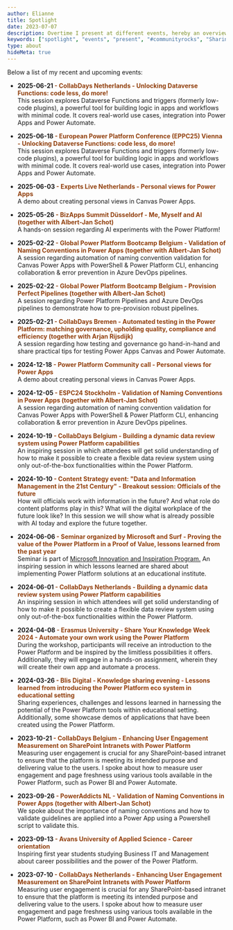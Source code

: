 ```yaml
---
author: Elianne
title: Spotlight
date: 2023-07-07
description: Overtime I present at different events, hereby an overview of my past and future agenda
keywords: ["spotlight", "events", "present", "#communityrocks", "Sharing knowledge"]
type: about
hideMeta: true
---
```



Below a list of my recent and upcoming events:
* **2025-06-21  <span style="color: #92400e;">- CollabDays Netherlands - Unlocking Dataverse Functions: code less, do more!**</span></br>
This session explores Dataverse Functions and triggers (formerly low-code plugins), a powerful tool for building logic in apps and workflows with minimal code. It covers real-world use cases, integration into Power Apps and Power Automate. 

* **2025-06-18  <span style="color: #92400e;">- European Power Platform Conference (EPPC25) Vienna - Unlocking Dataverse Functions: code less, do more!**</span></br>
This session explores Dataverse Functions and triggers (formerly low-code plugins), a powerful tool for building logic in apps and workflows with minimal code. It covers real-world use cases, integration into Power Apps and Power Automate. 

* **2025-06-03  <span style="color: #92400e;">- Experts Live Netherlands - Personal views for Power Apps**</span></br>
A demo about creating personal views in Canvas Power Apps. 

* **2025-05-26  <span style="color: #92400e;">- BizApps Summit Düsseldorf - Me, Myself and AI (together with Albert-Jan Schot)**</span></br>
A hands-on session regarding AI experiments with the Power Platform! 

* **2025-02-22  <span style="color: #92400e;">- Global Power Platform Bootcamp Belgium -  Validation of Naming Conventions in Power Apps (together with Albert-Jan Schot)**</span></br>
A session regarding automation of naming convention validation for Canvas Power Apps with PowerShell & Power Platform CLI, enhancing collaboration & error prevention in Azure DevOps pipelines.

* **2025-02-22  <span style="color: #92400e;">- Global Power Platform Bootcamp Belgium -  Provision Perfect Pipelines (together with Albert-Jan Schot)**</span></br>
A session regarding Power Platform Pipelines and Azure DevOps pipelines to demonstrate how to pre-provision robust pipelines.

* **2025-02-21  <span style="color: #92400e;">- CollabDays Bremen -  Automated testing in the Power Platform: matching governance, upholding quality, compliance and efficiency (together with Arjan Rijsdijk)**</span></br>
A session regarding how testing and governance go hand-in-hand and share practical tips for testing Power Apps Canvas and Power Automate.

* **2024-12-18  <span style="color: #92400e;">- Power Platform Community call - Personal views for Power Apps**</span></br>
A demo about creating personal views in Canvas Power Apps. 

* **2024-12-05  <span style="color: #92400e;">- ESPC24 Stockholm - Validation of Naming Conventions in Power Apps (together with Albert-Jan Schot)**</span></br>
A session regarding automation of naming convention validation for Canvas Power Apps with PowerShell & Power Platform CLI, enhancing collaboration & error prevention in Azure DevOps pipelines.

* **2024-10-19 <span style="color: #92400e;">- CollabDays Belgium - Building a dynamic data review system using Power Platform capabilities**</span></br>
An inspiring session in which attendees will get solid understanding of how to make it possible to create a flexible data review system using only out-of-the-box functionalities within the Power Platform.

* **2024-10-10 <span style="color: #92400e;">- Content Strategy event: "Data and Information Management in the 21st Century" - Breakout session: Officials of the future**</span></br>
How will officials work with information in the future? And what role do content platforms play in this? What will the digital workplace of the future look like?  In this session we will show what is already possible with AI today and explore the future together.

* **2024-06-06 <span style="color: #92400e;">- Seminar organized by Microsoft and Surf - Proving the value of the Power Platform in a Proof of Value, lessons learned from the past year**</span></br>
Seminar is part of [Microsoft Innovation and Inspiration  Program.](https://pulse.microsoft.com/nl-nl/microsoft-innovation-inspiration-program/)
An inspiring session in which lessons learned are shared about implementing Power Platform solutions at an educational institute.

* **2024-06-01 <span style="color: #92400e;">- CollabDays Netherlands - Building a dynamic data review system using Power Platform capabilities**</span></br>
An inspiring session in which attendees will get solid understanding of how to make it possible to create a flexible data review system using only out-of-the-box functionalities within the Power Platform.

* **2024-04-08 <span style="color: #92400e;">- Erasmus University - Share Your Knowledge Week 2024 - Automate your own work using the Power Platform**</span></br>
During the workshop, participants will receive an introduction to the Power Platform and be inspired by the limitless possibilities it offers. Additionally, they will engage in a hands-on assignment, wherein they will create their own app and automate a process.

* **2024-03-26 <span style="color: #92400e;">- Blis Digital - Knowledge sharing evening - Lessons learned from introducing the Power Platform eco system in educational setting**</span></br>Sharing experiences, challenges and lessons learned in harnessing the potential of the Power Platform tools within educational setting. Additionally, some showcase demos of applications that have been created using the Power Platform.

* **2023-10-21 <span style="color: #92400e;">- CollabDays Belgium - Enhancing User Engagement Measurement on SharePoint Intranets with Power Platform**</span></br>
Measuring user engagement is crucial for any SharePoint-based intranet to ensure that the platform is meeting its intended purpose and delivering value to the users. I spoke about how to measure user engagement and page freshness using various tools available in the Power Platform, such as Power BI and Power Automate.

* **2023-09-26  <span style="color: #92400e;">- PowerAddicts NL - Validation of Naming Conventions in Power Apps (together with Albert-Jan Schot)**</span></br>
We spoke about the importance of naming conventions and how to validate guidelines are applied into a Power App using a Powershell script to validate this.

* **2023-09-13 <span style="color: #92400e;">- Avans University of Applied Science - Career orientation**</span></br>
Inspiring first year students studying Business IT and Management about career possibilities and the power of the Power Platform.

* **2023-07-10 <span style="color: #92400e;">- CollabDays Netherlands - Enhancing User Engagement Measurement on SharePoint Intranets with Power Platform**</span></br>
Measuring user engagement is crucial for any SharePoint-based intranet to ensure that the platform is meeting its intended purpose and delivering value to the users. I spoke about how to measure user engagement and page freshness using various tools available in the Power Platform, such as Power BI and Power Automate.